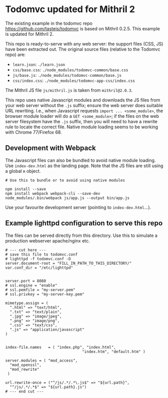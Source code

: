 # Todomvc updated for Mithril 2

The existing example in the todomvc repo https://github.com/tastejs/todomvc
is based on Mithril 0.2.5. This example is updated for Mithril 2.

This repo is ready-to-serve with any web server: the support files (CSS, JS) have been extracted
out. The original source files (relative to the Todomvc repo) are:

* `learn.json`: `./learn.json`
* `css/base.css`: `./node_modules/todomvc-common/base.css`
* `js/base.js`: `./node_modules/todomvc-common/base.js`
* `css/index.css`: `./node_modules/todomvc-app-css/index.css`


The Mithril JS file `js/mithril.js` is taken from `mithril@2.0.3`.


This repo uses native Javascript modules and downloads the JS files from your web server
without the `.js` suffix; ensure the web server does suitable URL rewriting.
I.e.,  when Javascript requests `import ... <some_module>`, the browser module loader will
do a `GET <some_module>`; if the files on the web server filesystem have the `.js`
suffix, then you will need to have a rewrite rule to locate the correct file. Native module
loading seems to be working with Chrome 77/Firefox 68.


## Development with Webpack

The Javascript files can also be bundled to avoid native module loading.
Use `index-dev.html` as the landing page. Note that the JS files are still using
a global `m` object.

```
# Use this to bundle or to avoid using native modules

npm install --save
npm install webpack webpack-cli --save-dev
node_modules/.bin/webpack js/app.js --output bin/app.js
```

Use your favourite development server (pointing to `index-dev.html`...).

## Example lighttpd configuration to serve this repo
The files can be served directly from this directory.
Use this to simulate a production webserver apache/nginx etc.

```
# --- cut here ---
# save this file to todomvc.conf
# lighttpd -f todomvc.conf -D
server.document-root = "FILL_IN_PATH_TO_THIS_DIRECTORY/"
var.conf_dir = "/etc/lighttpd"


server.port = 8080
# ssl.engine = "enable"
# ssl.pemfile = "my-server.pem"
# ssl.privkey = "my-server-key.pem"

mimetype.assign = (
  ".html" => "text/html",
  ".txt" => "text/plain",
  ".jpg" => "image/jpeg",
  ".png" => "image/png",
  ".css" => "text/css",
  ".js" => "application/javascript"
)


index-file.names   = ( "index.php", "index.html",
                                  "index.htm", "default.htm" )

server.modules = ( "mod_access",
  "mod_openssl",
  "mod_rewrite"
 )

url.rewrite-once = ("^/js/.*/.*\.js$" => "${url.path}",
  "^/js/.*/.*$" => "${url.path}.js")
# --- end cut ---
```
